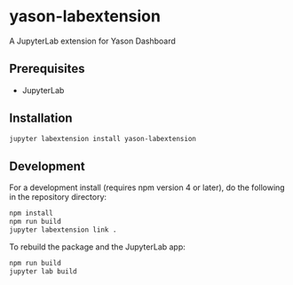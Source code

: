 # yason-labextension

A JupyterLab extension for Yason Dashboard


## Prerequisites

* JupyterLab

## Installation

```bash
jupyter labextension install yason-labextension
```

## Development

For a development install (requires npm version 4 or later), do the following in the repository directory:

```bash
npm install
npm run build
jupyter labextension link .
```

To rebuild the package and the JupyterLab app:

```bash
npm run build
jupyter lab build
```

